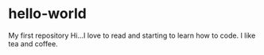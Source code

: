 # hello-world
My first repository
Hi...I love to read and starting to learn how to code. I like tea and coffee.
